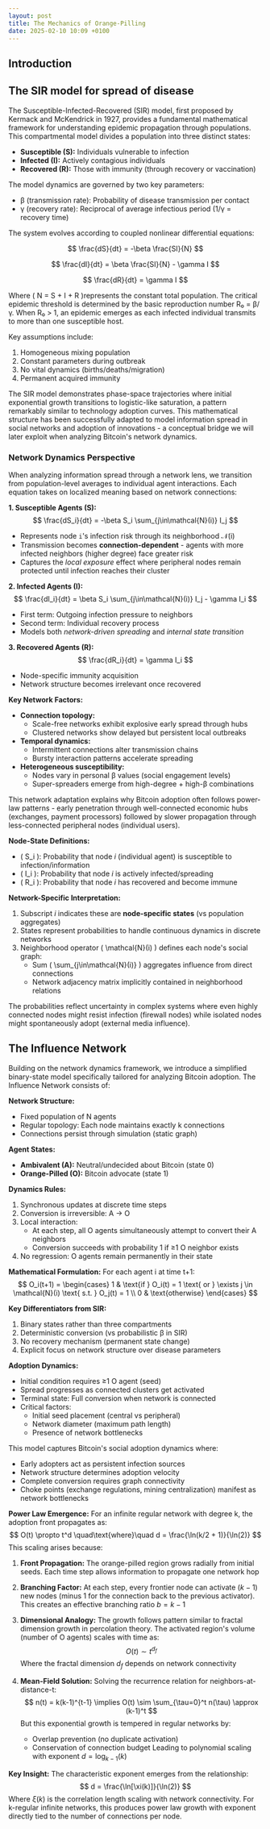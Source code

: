 ```yaml
---
layout: post
title: The Mechanics of Orange-Pilling
date: 2025-02-10 10:09 +0100
---
```



## Introduction

## The SIR model for spread of disease

The Susceptible-Infected-Recovered (SIR) model, first proposed by Kermack and McKendrick in 1927, provides a fundamental mathematical framework for understanding epidemic propagation through populations. This compartmental model divides a population into three distinct states:

- **Susceptible (S):** Individuals vulnerable to infection
- **Infected (I):** Actively contagious individuals
- **Recovered (R):** Those with immunity (through recovery or vaccination)

The model dynamics are governed by two key parameters:
- β (transmission rate): Probability of disease transmission per contact
- γ (recovery rate): Reciprocal of average infectious period (1/γ = recovery time)

The system evolves according to coupled nonlinear differential equations:

$$
\frac{dS}{dt} = -\beta \frac{SI}{N}
$$

$$
\frac{dI}{dt} = \beta \frac{SI}{N} - \gamma I
$$

$$
\frac{dR}{dt} = \gamma I
$$

Where \( N = S + I + R \)represents the constant total population. The critical epidemic threshold is determined by the basic reproduction number R₀ = β/γ. When R₀ > 1, an epidemic emerges as each infected individual transmits to more than one susceptible host.

Key assumptions include:
1. Homogeneous mixing population
2. Constant parameters during outbreak
3. No vital dynamics (births/deaths/migration)
4. Permanent acquired immunity

The SIR model demonstrates phase-space trajectories where initial exponential growth transitions to logistic-like saturation, a pattern remarkably similar to technology adoption curves. This mathematical structure has been successfully adapted to model information spread in social networks and adoption of innovations - a conceptual bridge we will later exploit when analyzing Bitcoin's network dynamics.

### Network Dynamics Perspective

When analyzing information spread through a network lens, we transition from population-level averages to individual agent interactions. Each equation takes on localized meaning based on network connections:

**1. Susceptible Agents (S):**
$$
\frac{dS_i}{dt} = -\beta S_i \sum_{j\in\mathcal{N}(i)} I_j
$$
- Represents node `i`'s infection risk through its neighborhood 𝒩(i)
- Transmission becomes **connection-dependent** - agents with more infected neighbors (higher degree) face greater risk
- Captures the *local exposure* effect where peripheral nodes remain protected until infection reaches their cluster

**2. Infected Agents (I):**
$$
\frac{dI_i}{dt} = \beta S_i \sum_{j\in\mathcal{N}(i)} I_j - \gamma I_i
$$
- First term: Outgoing infection pressure to neighbors
- Second term: Individual recovery process
- Models both *network-driven spreading* and *internal state transition*

**3. Recovered Agents (R):**
$$
\frac{dR_i}{dt} = \gamma I_i
$$
- Node-specific immunity acquisition
- Network structure becomes irrelevant once recovered

**Key Network Factors:**
- **Connection topology:** 
  - Scale-free networks exhibit explosive early spread through hubs
  - Clustered networks show delayed but persistent local outbreaks
- **Temporal dynamics:** 
  - Intermittent connections alter transmission chains
  - Bursty interaction patterns accelerate spreading
- **Heterogeneous susceptibility:** 
  - Nodes vary in personal β values (social engagement levels)
  - Super-spreaders emerge from high-degree + high-β combinations

This network adaptation explains why Bitcoin adoption often follows power-law patterns - early penetration through well-connected economic hubs (exchanges, payment processors) followed by slower propagation through less-connected peripheral nodes (individual users).

**Node-State Definitions:**
- \( S_i \): Probability that node *i* (individual agent) is susceptible to infection/information
- \( I_i \): Probability that node *i* is actively infected/spreading
- \( R_i \): Probability that node *i* has recovered and become immune

**Network-Specific Interpretation:**
1. Subscript *i* indicates these are **node-specific states** (vs population aggregates)
2. States represent probabilities to handle continuous dynamics in discrete networks
3. Neighborhood operator \( \mathcal{N}(i) \) defines each node's social graph:
   - Sum \( \sum_{j\in\mathcal{N}(i)} \) aggregates influence from direct connections
   - Network adjacency matrix implicitly contained in neighborhood relations

The probabilities reflect uncertainty in complex systems where even highly connected nodes might resist infection (firewall nodes) while isolated nodes might spontaneously adopt (external media influence).

## The Influence Network

Building on the network dynamics framework, we introduce a simplified binary-state model specifically tailored for analyzing Bitcoin adoption. The Influence Network consists of:

**Network Structure:**
- Fixed population of N agents
- Regular topology: Each node maintains exactly k connections
- Connections persist through simulation (static graph)

**Agent States:**
- **Ambivalent (A):** Neutral/undecided about Bitcoin (state 0)
- **Orange-Pilled (O):** Bitcoin advocate (state 1)

**Dynamics Rules:**
1. Synchronous updates at discrete time steps
2. Conversion is irreversible: A → O
3. Local interaction: 
   - At each step, all O agents simultaneously attempt to convert their A neighbors
   - Conversion succeeds with probability 1 if ≥1 O neighbor exists
4. No regression: O agents remain permanently in their state

**Mathematical Formulation:**
For each agent i at time t+1:
$$
O_i(t+1) = \begin{cases}
1 & \text{if } O_i(t) = 1 \text{ or } \exists j \in \mathcal{N}(i) \text{ s.t. } O_j(t) = 1 \\
0 & \text{otherwise}
\end{cases}
$$

**Key Differentiators from SIR:**
1. Binary states rather than three compartments
2. Deterministic conversion (vs probabilistic β in SIR)
3. No recovery mechanism (permanent state change)
4. Explicit focus on network structure over disease parameters

**Adoption Dynamics:**
- Initial condition requires ≥1 O agent (seed)
- Spread progresses as connected clusters get activated
- Terminal state: Full conversion when network is connected
- Critical factors:
  - Initial seed placement (central vs peripheral)
  - Network diameter (maximum path length)
  - Presence of network bottlenecks

This model captures Bitcoin's social adoption dynamics where:
- Early adopters act as persistent infection sources
- Network structure determines adoption velocity
- Complete conversion requires graph connectivity
- Choke points (exchange regulations, mining centralization) manifest as network bottlenecks

**Power Law Emergence:**
For an infinite regular network with degree k, the adoption front propagates as:
$$
O(t) \propto t^d \quad\text{where}\quad d = \frac{\ln(k/2 + 1)}{\ln(2)}
$$
This scaling arises because:

1. **Front Propagation:** The orange-pilled region grows radially from initial seeds. Each time step allows information to propagate one network hop

2. **Branching Factor:** At each step, every frontier node can activate $(k-1)$ new nodes (minus 1 for the connection back to the previous activator). This creates an effective branching ratio $b = k-1$

3. **Dimensional Analogy:** The growth follows pattern similar to fractal dimension growth in percolation theory. The activated region's volume (number of O agents) scales with time as:
   $$
   O(t) \sim t^{d_f}
   $$
   Where the fractal dimension $d_f$ depends on network connectivity

4. **Mean-Field Solution:** Solving the recurrence relation for neighbors-at-distance-t:
   $$
   n(t) = k(k-1)^{t-1} \implies O(t) \sim \sum_{\tau=0}^t n(\tau) \approx (k-1)^t
   $$
   But this exponential growth is tempered in regular networks by:
   - Overlap prevention (no duplicate activation)
   - Conservation of connection budget
   Leading to polynomial scaling with exponent $d = \log_{k-1}(k)$

**Key Insight:** The characteristic exponent emerges from the relationship:
$$
d = \frac{\ln[\xi(k)]}{\ln(2)}
$$
Where $\xi(k)$ is the correlation length scaling with network connectivity. For k-regular infinite networks, this produces power law growth with exponent directly tied to the number of connections per node.
